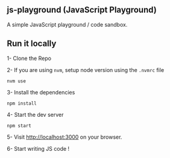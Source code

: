 ## js-playground (JavaScript Playground)

A simple JavaScript playground / code sandbox.

## Run it locally

1- Clone the Repo

2- If you are using `nvm`, setup node version using the `.nvmrc` file

```shell
nvm use
```

3- Install the dependencies

```shell
npm install
```

4- Start the dev server

```shell
npm start
```

5- Visit [http://localhost:3000](http://localhost:3000) on your browser.

6- Start writing JS code !
